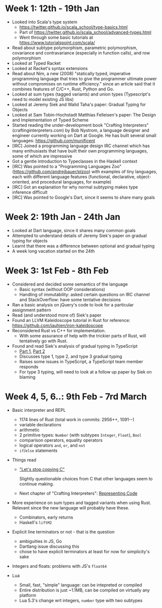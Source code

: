 # Week 1: 12th - 19th Jan

- Looked into Scala's type system
    - https://twitter.github.io/scala_school/type-basics.html
    - Part of https://twitter.github.io/scala_school/advanced-types.html
    - Went through some basic tutorials at https://www.tutorialspoint.com/scala/
- Read about subtype polymorphism, parametric polymorphism, covariance and contravariance (especially in function calls), and row polymorphism
- Looked at Typed Racket
- Looked at Racket's syntax extensions
- Read about Nim, a new (2008) "statically typed, imperative programming language that tries to give the programmer ultimate power without compromises on runtime efficiency." since an article said that it combines features of C/C++, Rust, Python and Go.
- Looked at sum types (tagged variants) and union types (Typescript's need to model existing JS libs)
- Looked at Jeremy Siek and Walid Taha's paper: Gradual Typing for Objects
- Looked at Sam Tobin-Hochstadt Matthias Felleisen's paper: The Design and Implementation of Typed Scheme
- Started reading the under-development book "Crafting Interpreters" (craftinginterpreters.com) by Bob Nystrom, a language designer and engineer currently working on Dart at Google. He has built several small languages: https://github.com/munificent
- [IRC] Joined a programming language design IRC channel which has many enthusiasts that have built their own programming languages, some of which are impressive
- Got a gentle introduction to Typeclasses in the Haskell context
- [IRC] Was pointed to a "Programming Languages Zoo" (https://github.com/andrejbauer/plzoo) with examples of tiny languages, each with different language features (functional, declarative, object-oriented, and procedural languages, for example)
- [IRC] Got an explanation for why normal subtyping makes type inference difficult
- [IRC] Was pointed to Google's Dart, since it seems to share many goals

# Week 2: 19th Jan - 24th Jan

- Looked at Dart language, since it shares many common goals
- Attempted to understand details of Jeremy Siek's paper on gradual typing for objects
- Learnt that there was a difference between optional and gradual typing
- A week long vacation started on the 24th

# Week 3: 1st Feb - 8th Feb

- Considered and decided some semantics of the language
    - Basic syntax (without OOP considerations)
    - Handling of immutability: asked certain questions on IRC channel and StackOverflow: have some tentative decisions
- Ran a basic analysis on jQuery's code to look for a particular assignment pattern
- Read (and understood more of) Siek's paper
- Found an LLVM Kaleidoscope tutorial in Rust for reference: https://github.com/jauhien/iron-kaleidoscope
- Reconsidered Rust vs C++ for implementation.
    - With some assurance of help with the trickier parts of Rust, will tentatively go with Rust.
- Found and read Siek's analysis of gradual typing in TypeScript
    - [Part 1](siek.blogspot.in/2012/10/is-typescript-gradually-typed-part-1.html), [Part 2](siek.blogspot.in/2012/10/is-typescript-gradually-typed-part-2.html)
    - Discusses type 1, type 2, and type 3 gradual typing
    - Raises some issues in TypeScript, a TypeScript team member responds
    - For type 3 typing, will need to look at a follow up paper by Siek on blaming

# Week 4, 5, 6..: 9th Feb - 7rd March

- Basic interpreter and REPL
    - 1174 lines of Rust (total work in commits: 2956++, 1091--)
    - variable declarations
    - arithmetic
    - 2 primitive types: `Number` (with subtypes `Integer`, `Float`), `Bool`
    - comparison operators, equality operators
    - logical operators `and`, `or`, and `not`
    - `if`/`else` statements

- Things read
    - ["Let's stop copying C"](https://eev.ee/blog/2016/12/01/lets-stop-copying-c/)

      Slightly questionable choices from C that other languages seem to continue making.

    - Next chapter of "Crafting Interpreters": [Representing Code](http://craftinginterpreters.com/representing-code.html)

- More experience on sum types and tagged variants when using Rust. Relevant since the new language will probably have these.
    - Combinators, early returns
    - Haskell's `liftM2`
- Explicit line terminators or not - that is the question
    - ambiguities in JS, Go
    - Dartlang issue discussing this
    - chose to have explicit terminators at least for now for simplicity's sake
- Integers and floats: problems with JS's `float64`
- Lua
    - Small, fast, "simple" language: can be intepreted or compiled
    - Entire distribution is just ~1.1MB, can be compiled on virtually any platform
    - Lua 5.3's change wrt integers, `number` type with two subtypes
